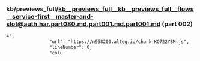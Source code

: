 ### kb/previews_full/kb__previews_full__kb__previews_full__flows__service-first__master-and-slot@auth.har.part080.md.part001.md.part001.md (part 002)

```md
4",
                "url": "https://n958200.alteg.io/chunk-KO722YSM.js",
                "lineNumber": 0,
                "colu
```

```
